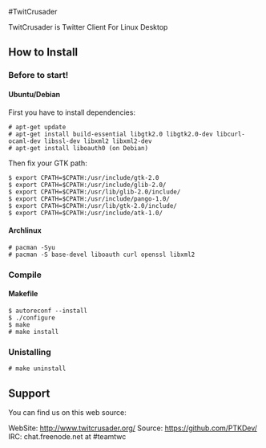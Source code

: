 #TwitCrusader

TwitCrusader is Twitter Client For Linux Desktop

## How to Install

### Before to start!

#### Ubuntu/Debian

First you have to install dependencies:

    # apt-get update
    # apt-get install build-essential libgtk2.0 libgtk2.0-dev libcurl-ocaml-dev libssl-dev libxml2 libxml2-dev
    # apt-get install liboauth0 (on Debian)

Then fix your GTK path:

    $ export CPATH=$CPATH:/usr/include/gtk-2.0
    $ export CPATH=$CPATH:/usr/include/glib-2.0/
    $ export CPATH=$CPATH:/usr/lib/glib-2.0/include/
    $ export CPATH=$CPATH:/usr/include/pango-1.0/
    $ export CPATH=$CPATH:/usr/lib/gtk-2.0/include/
    $ export CPATH=$CPATH:/usr/include/atk-1.0/

#### Archlinux

    # pacman -Syu
    # pacman -S base-devel liboauth curl openssl libxml2

### Compile

#### Makefile

    $ autoreconf --install
    $ ./configure
    $ make
    # make install

### Unistalling

    # make uninstall

## Support

You can find us on this web source:

WebSite: http://www.twitcrusader.org/
Source: https://github.com/PTKDev/
IRC: chat.freenode.net at #teamtwc

